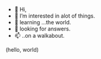 - 👋 Hi, 
- 👀 I’m interested in alot of things. 
- 🌱 learning ...the world. 
- 💞️  looking for answers.
- 📫 ..on a walkabout. 
<!---
aspireiot/aspireiot is a ✨ special ✨ repository because its `README.md` (this file) appears on your GitHub profile.
You can click the Preview link to take a look at your changes.
--->(hello, world)
